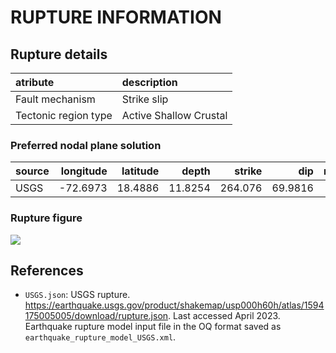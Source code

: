 # RUPTURE INFORMATION
    
## Rupture details

| atribute             | description            |
|:---------------------|:-----------------------|
| Fault mechanism       | Strike slip            |
| Tectonic region type | Active Shallow Crustal |

### Preferred nodal plane solution

| source   |   longitude |   latitude |   depth |   strike |     dip |   rake |   mag |
|:---------|------------:|-----------:|--------:|---------:|--------:|-------:|------:|
| USGS     |    -72.6973 |    18.4886 | 11.8254 |  264.076 | 69.9816 |      0 |     7 |

### Rupture figure

![](earthquake_ruptures.png)

## References

- `USGS.json`: USGS rupture. https://earthquake.usgs.gov/product/shakemap/usp000h60h/atlas/1594175005005/download/rupture.json. Last accessed April 2023. Earthquake rupture model input file in the OQ format saved as `earthquake_rupture_model_USGS.xml`.

